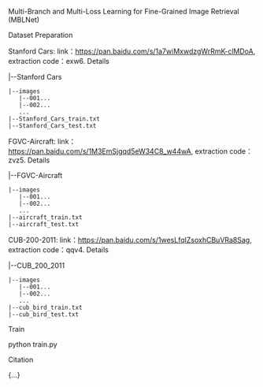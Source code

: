 Multi-Branch and Multi-Loss Learning for Fine-Grained Image Retrieval (MBLNet)

Dataset Preparation

Stanford Cars: link：https://pan.baidu.com/s/1a7wiMxwdzgWrRmK-clMDoA, extraction code：exw6.
Details

|--Stanford Cars 

    |--images 
       |--001...
       |--002... 
       ... 
    |--Stanford_Cars_train.txt 
    |--Stanford_Cars_test.txt

FGVC-Aircraft: link：https://pan.baidu.com/s/1M3EmSjgqd5eW34C8_w44wA, extraction code：zvz5.
Details

|--FGVC-Aircraft 

    |--images 
       |--001...
       |--002... 
       ... 
    |--aircraft_train.txt 
    |--aircraft_test.txt
    
CUB-200-2011: link：https://pan.baidu.com/s/1wesLfqIZsoxhCBuVRa8Sag, extraction code：qqv4.
Details

|--CUB_200_2011 

    |--images 
       |--001...
       |--002... 
       ... 
    |--cub_bird_train.txt 
    |--cub_bird_test.txt

Train

python train.py

Citation

{...}
